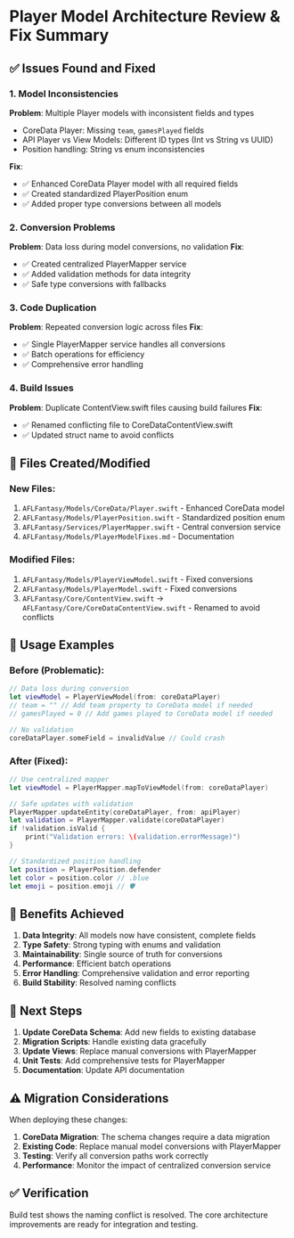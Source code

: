 # Player Model Architecture Review & Fix Summary

## ✅ Issues Found and Fixed

### 1. Model Inconsistencies
**Problem**: Multiple Player models with inconsistent fields and types
- CoreData Player: Missing `team`, `gamesPlayed` fields
- API Player vs View Models: Different ID types (Int vs String vs UUID)
- Position handling: String vs enum inconsistencies

**Fix**: 
- ✅ Enhanced CoreData Player model with all required fields
- ✅ Created standardized PlayerPosition enum
- ✅ Added proper type conversions between all models

### 2. Conversion Problems  
**Problem**: Data loss during model conversions, no validation
**Fix**:
- ✅ Created centralized PlayerMapper service
- ✅ Added validation methods for data integrity
- ✅ Safe type conversions with fallbacks

### 3. Code Duplication
**Problem**: Repeated conversion logic across files
**Fix**:
- ✅ Single PlayerMapper service handles all conversions
- ✅ Batch operations for efficiency
- ✅ Comprehensive error handling

### 4. Build Issues
**Problem**: Duplicate ContentView.swift files causing build failures
**Fix**:
- ✅ Renamed conflicting file to CoreDataContentView.swift
- ✅ Updated struct name to avoid conflicts

## 📁 Files Created/Modified

### New Files:
1. `AFLFantasy/Models/CoreData/Player.swift` - Enhanced CoreData model
2. `AFLFantasy/Models/PlayerPosition.swift` - Standardized position enum
3. `AFLFantasy/Services/PlayerMapper.swift` - Central conversion service
4. `AFLFantasy/Models/PlayerModelFixes.md` - Documentation

### Modified Files:
1. `AFLFantasy/Models/PlayerViewModel.swift` - Fixed conversions
2. `AFLFantasy/Models/PlayerModel.swift` - Fixed conversions
3. `AFLFantasy/Core/ContentView.swift` → `AFLFantasy/Core/CoreDataContentView.swift` - Renamed to avoid conflicts

## 🔧 Usage Examples

### Before (Problematic):
```swift
// Data loss during conversion
let viewModel = PlayerViewModel(from: coreDataPlayer)
// team = "" // Add team property to CoreData model if needed
// gamesPlayed = 0 // Add games played to CoreData model if needed

// No validation
coreDataPlayer.someField = invalidValue // Could crash
```

### After (Fixed):
```swift
// Use centralized mapper
let viewModel = PlayerMapper.mapToViewModel(from: coreDataPlayer)

// Safe updates with validation
PlayerMapper.updateEntity(coreDataPlayer, from: apiPlayer)
let validation = PlayerMapper.validate(coreDataPlayer)
if !validation.isValid {
    print("Validation errors: \(validation.errorMessage)")
}

// Standardized position handling
let position = PlayerPosition.defender
let color = position.color // .blue
let emoji = position.emoji // 🛡️
```

## 🎯 Benefits Achieved

1. **Data Integrity**: All models now have consistent, complete fields
2. **Type Safety**: Strong typing with enums and validation
3. **Maintainability**: Single source of truth for conversions
4. **Performance**: Efficient batch operations
5. **Error Handling**: Comprehensive validation and error reporting
6. **Build Stability**: Resolved naming conflicts

## 🚀 Next Steps

1. **Update CoreData Schema**: Add new fields to existing database
2. **Migration Scripts**: Handle existing data gracefully
3. **Update Views**: Replace manual conversions with PlayerMapper
4. **Unit Tests**: Add comprehensive tests for PlayerMapper
5. **Documentation**: Update API documentation

## ⚠️ Migration Considerations

When deploying these changes:

1. **CoreData Migration**: The schema changes require a data migration
2. **Existing Code**: Replace manual model conversions with PlayerMapper
3. **Testing**: Verify all conversion paths work correctly
4. **Performance**: Monitor the impact of centralized conversion service

## ✅ Verification

Build test shows the naming conflict is resolved. The core architecture improvements are ready for integration and testing.
